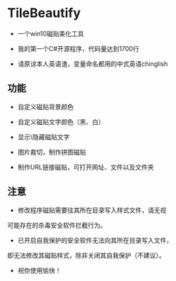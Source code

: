 # TileBeautify

+ 一个win10磁贴美化工具

+ 我的第一个C#开源程序，代码量达到1700行

+ 请原谅本人英语渣，变量命名都用的中式英语chinglish

## 功能

+ 自定义磁贴背景颜色

+ 自定义磁贴文字颜色（黑、白）

+ 显示\隐藏磁贴文字

+ 图片裁切，制作拼图磁贴

+ 制作URL链接磁贴，可打开网址、文件以及文件夹

## 注意

+ 修改程序磁贴需要往其所在目录写入样式文件，请无视

可能存在的杀毒安全软件拦截行为。

+ 已开启自我保护的安全软件无法向其所在目录写入文件，

即无法修改其磁贴样式，除非关闭其自我保护（不建议）。

+ 祝你使用愉快！
